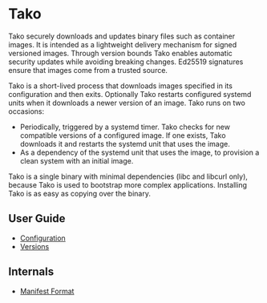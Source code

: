 # Tako

Tako securely downloads and updates binary files such as container images. It
is intended as a lightweight delivery mechanism for signed versioned images.
Through version bounds Tako enables automatic security updates while avoiding
breaking changes. Ed25519 signatures ensure that images come from a trusted
source.

Tako is a short-lived process that downloads images specified in its
configuration and then exits. Optionally Tako restarts configured systemd units
when it downloads a newer version of an image. Tako runs on two occasions:

 * Periodically, triggered by a systemd timer. Tako checks for new compatible
   versions of a configured image. If one exists, Tako downloads it and restarts
   the systemd unit that uses the image.
 * As a dependency of the systemd unit that uses the image, to provision a clean
   system with an initial image.

Tako is a single binary with minimal dependencies (libc and libcurl only),
because Tako is used to bootstrap more complex applications. Installing Tako is
as easy as copying over the binary.

## User Guide

 * [Configuration](configuration.md)
 * [Versions](versions.md)

## Internals

 * [Manifest Format](manifest-format.md)
